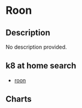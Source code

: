 # Roon

## Description

No description provided.

## k8 at home search

- [roon](https://nanne.dev/k8s-at-home-search/#/roon)

## Charts


